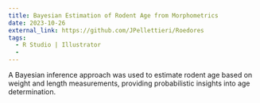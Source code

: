 ```yaml
---
title: Bayesian Estimation of Rodent Age from Morphometrics
date: 2023-10-26
external_link: https://github.com/JPellettieri/Roedores
tags:
  - R Studio | Illustrator
  - 
---
```


A Bayesian inference approach was used to estimate rodent age based on weight and length measurements, providing probabilistic insights into age determination. 
